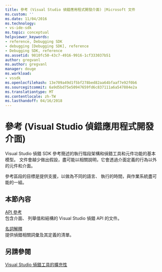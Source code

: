 ```yaml
---
title: 參考 (Visual Studio 偵錯應用程式開發介面) |Microsoft 文件
ms.custom: ''
ms.date: 11/04/2016
ms.technology:
- vs-ide-sdk
ms.topic: conceptual
helpviewer_keywords:
- reference, Debugging SDK
- debugging [Debugging SDK], reference
- Debugging SDK, reference
ms.assetid: 9810fc50-43c7-4916-9916-1cf333037b51
author: gregvanl
ms.author: gregvanl
manager: douge
ms.workload:
- vssdk
ms.openlocfilehash: 13e709a49d1f5bf278bed82aa64bfaaf7e92f0b6
ms.sourcegitcommit: 6a9d5bd75e50947659fd6c837111a6a547884e2a
ms.translationtype: MT
ms.contentlocale: zh-TW
ms.lasthandoff: 04/16/2018
---
```

# <a name="reference-visual-studio-debugging-apis"></a>參考 (Visual Studio 偵錯應用程式開發介面)
Visual Studio 偵錯 SDK 參考簡述的執行階段架構和偵錯工具和元件功能的基本模型。 文件會越少做出假設，盡可能以相關說明，它會透過介面定義的行為以外的元件和介面。  
  
 參考區段的目標是提供支援，以做為不同的語言、 執行的時間，與作業系統盡可能的一組。  
  
## <a name="in-this-section"></a>本節內容  
 [API 參考](../../../extensibility/debugger/reference/api-reference-visual-studio-debugging.md)  
 包含介面、 列舉值和結構的 Visual Studio 偵錯 API 的文件。  
  
 [名詞解釋](../../../extensibility/debugger/reference/visual-studio-debugger-glossary.md)  
 提供偵錯相關詞彙及其定義的清單。  
  
## <a name="see-also"></a>另請參閱  
 [Visual Studio 偵錯工具的擴充性](../../../extensibility/debugger/visual-studio-debugger-extensibility.md)